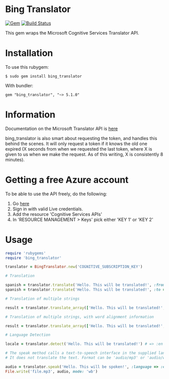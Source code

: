 Bing Translator
===============

[![Gem](https://img.shields.io/gem/v/bing_translator.svg)](https://rubygems.org/gems/bing_translator/) [![Build Status](https://travis-ci.org/relrod/bing_translator-gem.svg?branch=master)](https://travis-ci.org/relrod/bing_translator-gem)

This gem wraps the Microsoft Cognitive Services Translator API.

Installation
============

To use this rubygem:

    $ sudo gem install bing_translator

With bundler:

    gem "bing_translator", "~> 5.1.0"

Information
===========

Documentation on the Microsoft Translator API is [here](https://www.microsoft.com/cognitive-services/en-us/translator-api)

bing\_translator is also smart about requesting the token, and handles this
behind the scenes. It will only request a token if it knows the old one
expired (X seconds from when we requested the last token, where X is given
to us when we make the request. As of this writing, X is consistently 8
minutes).

Getting a free Azure account  
==============================

To be able to use the API freely, do the following:

1. Go [here](https://azure.microsoft.com/en-us/free/)
2. Sign in with valid Live credentials.
3. Add the resource 'Cognitive Services APIs'
4. In 'RESOURCE MANAGEMENT > Keys' pick either 'KEY 1' or 'KEY 2'

Usage
=====

```ruby
require 'rubygems'
require 'bing_translator'

translator = BingTranslator.new('COGNITIVE_SUBSCRIPTION_KEY')

# Translation

spanish = translator.translate('Hello. This will be translated!', :from => 'en', :to => 'es')
spanish = translator.translate('Hello. This will be translated!', :to => 'es')

# Translation of multiple strings

result = translator.translate_array(['Hello. This will be translated!', 'This will be translated too!'], :from => :en, :to => :fr)

# Translation of multiple strings, with word alignment information

result = translator.translate_array(['Hello. This will be translated!', 'This will be translated too!'], :from => :en, :to => :fr)

# Language Detection

locale = translator.detect('Hello. This will be translated!') # => :en

# The speak method calls a text-to-speech interface in the supplied language.
# It does not translate the text. Format can be 'audio/mp3' or 'audio/wav'

audio = translator.speak('Hello. This will be spoken!', :language => :en, :format => 'audio/mp3', :options => 'MaxQuality')
File.write('file.mp3', audio, mode: 'wb')
```
